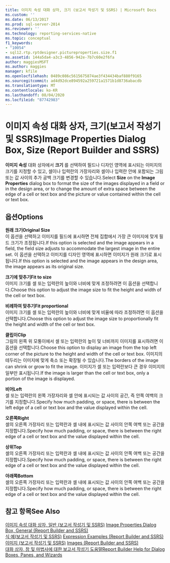```yaml
---
title: 이미지 속성 대화 상자, 크기 (보고서 작성기 및 SSRS) | Microsoft Docs
ms.custom: ''
ms.date: 06/13/2017
ms.prod: sql-server-2014
ms.reviewer: ''
ms.technology: reporting-services-native
ms.topic: conceptual
f1_keywords:
- "10054"
- sql12.rtp.rptdesigner.pictureproperties.size.f1
ms.assetid: 144a5da4-a3c3-4856-942e-7b7c60e2f6fa
author: maggiesMSFT
ms.author: maggies
manager: kfile
ms.openlocfilehash: 0489c086c5615675874ae3f434434baf880f9165
ms.sourcegitcommit: ad4d92dce894592a259721a1571b1d8736abacdb
ms.translationtype: MT
ms.contentlocale: ko-KR
ms.lasthandoff: 08/04/2020
ms.locfileid: "87742983"
---
```

# <a name="image-properties-dialog-box-size-report-builder-and-ssrs"></a><span data-ttu-id="32dce-102">이미지 속성 대화 상자, 크기(보고서 작성기 및 SSRS)</span><span class="sxs-lookup"><span data-stu-id="32dce-102">Image Properties Dialog Box, Size (Report Builder and SSRS)</span></span>
  <span data-ttu-id="32dce-103">**이미지 속성** 대화 상자에서 **크기** 를 선택하여 필드나 디자인 영역에 표시되는 이미지의 크기를 지정할 수 있고, 셀이나 입력란의 가장자리와 셀이나 입력란 안에 포함되는 그림 또는 값 사이의 추가 공백 크기를 변경할 수 있습니다.</span><span class="sxs-lookup"><span data-stu-id="32dce-103">Select **Size** on the **Image Properties** dialog box to format the size of the images displayed in a field or in the design area, or to change the amount of extra space between the edge of a cell or text box and the picture or value contained within the cell or text box.</span></span>  
  
## <a name="options"></a><span data-ttu-id="32dce-104">옵션</span><span class="sxs-lookup"><span data-stu-id="32dce-104">Options</span></span>  
 <span data-ttu-id="32dce-105">**원래 크기**</span><span class="sxs-lookup"><span data-stu-id="32dce-105">**Original Size**</span></span>  
 <span data-ttu-id="32dce-106">이 옵션을 선택하고 이미지를 필드에 표시하면 전체 집합에서 가장 큰 이미지에 맞게 필드 크기가 조정됩니다.</span><span class="sxs-lookup"><span data-stu-id="32dce-106">If this option is selected and the image appears in a field, the field size adjusts to accommodate the largest image in the entire set.</span></span> <span data-ttu-id="32dce-107">이 옵션을 선택하고 이미지를 디자인 영역에 표시하면 이미지가 원래 크기로 표시됩니다.</span><span class="sxs-lookup"><span data-stu-id="32dce-107">If this option is selected and the image appears in the design area, the image appears as its original size.</span></span>  
  
 <span data-ttu-id="32dce-108">**크기에 맞추기**</span><span class="sxs-lookup"><span data-stu-id="32dce-108">**Fit to size**</span></span>  
 <span data-ttu-id="32dce-109">이미지 크기를 셀 또는 입력란의 높이와 너비에 맞게 조정하려면 이 옵션을 선택합니다.</span><span class="sxs-lookup"><span data-stu-id="32dce-109">Choose this option to adjust the image size to fit the height and width of the cell or text box.</span></span>  
  
 <span data-ttu-id="32dce-110">**비례하여 맞추기**</span><span class="sxs-lookup"><span data-stu-id="32dce-110">**Fit proportional**</span></span>  
 <span data-ttu-id="32dce-111">이미지 크기를 셀 또는 입력란의 높이와 너비에 맞게 비율에 따라 조정하려면 이 옵션을 선택합니다.</span><span class="sxs-lookup"><span data-stu-id="32dce-111">Choose this option to adjust the image size to proportionally fit the height and width of the cell or text box.</span></span>  
  
 <span data-ttu-id="32dce-112">**클립이**</span><span class="sxs-lookup"><span data-stu-id="32dce-112">**Clip**</span></span>  
 <span data-ttu-id="32dce-113">그림의 왼쪽 위 모퉁이에서 셀 또는 입력란의 높이 및 너비까지 이미지를 표시하려면 이 옵션을 선택합니다.</span><span class="sxs-lookup"><span data-stu-id="32dce-113">Choose this option to display an image from the top left corner of the picture to the height and width of the cell or text box.</span></span> <span data-ttu-id="32dce-114">이미지의 테두리는 이미지에 맞게 축소 또는 확장될 수 있습니다.</span><span class="sxs-lookup"><span data-stu-id="32dce-114">The borders of the image can shrink or grow to fit the image.</span></span> <span data-ttu-id="32dce-115">이미지가 셀 또는 입력란보다 큰 경우 이미지의 일부만 표시됩니다.</span><span class="sxs-lookup"><span data-stu-id="32dce-115">If the image is larger than the cell or text box, only a portion of the image is displayed.</span></span>  
  
 <span data-ttu-id="32dce-116">**비어**</span><span class="sxs-lookup"><span data-stu-id="32dce-116">**Left**</span></span>  
 <span data-ttu-id="32dce-117">셀 또는 입력란의 왼쪽 가장자리와 셀 안에 표시되는 값 사이의 공간, 즉 안쪽 여백의 크기를 지정합니다.</span><span class="sxs-lookup"><span data-stu-id="32dce-117">Specify how much padding, or space, there is between the left edge of a cell or text box and the value displayed within the cell.</span></span>  
  
 <span data-ttu-id="32dce-118">**오른쪽**</span><span class="sxs-lookup"><span data-stu-id="32dce-118">**Right**</span></span>  
 <span data-ttu-id="32dce-119">셀의 오른쪽 가장자리 또는 입력란과 셀 내에 표시되는 값 사이의 안쪽 여백 또는 공간을 지정합니다.</span><span class="sxs-lookup"><span data-stu-id="32dce-119">Specify how much padding, or space, there is between the right edge of a cell or text box and the value displayed within the cell.</span></span>  
  
 <span data-ttu-id="32dce-120">**상위**</span><span class="sxs-lookup"><span data-stu-id="32dce-120">**Top**</span></span>  
 <span data-ttu-id="32dce-121">셀의 오른쪽 가장자리 또는 입력란과 셀 내에 표시되는 값 사이의 안쪽 여백 또는 공간을 지정합니다.</span><span class="sxs-lookup"><span data-stu-id="32dce-121">Specify how much padding, or space, there is between the right edge of a cell or text box and the value displayed within the cell.</span></span>  
  
 <span data-ttu-id="32dce-122">**아래쪽**</span><span class="sxs-lookup"><span data-stu-id="32dce-122">**Bottom**</span></span>  
 <span data-ttu-id="32dce-123">셀의 오른쪽 가장자리 또는 입력란과 셀 내에 표시되는 값 사이의 안쪽 여백 또는 공간을 지정합니다.</span><span class="sxs-lookup"><span data-stu-id="32dce-123">Specify how much padding, or space, there is between the right edge of a cell or text box and the value displayed within the cell.</span></span>  
  
## <a name="see-also"></a><span data-ttu-id="32dce-124">참고 항목</span><span class="sxs-lookup"><span data-stu-id="32dce-124">See Also</span></span>  
 <span data-ttu-id="32dce-125">[이미지 속성 대화 상자, 일반 &#40;보고서 작성기 및 SSRS&#41;](../../2014/reporting-services/image-properties-dialog-box-general-report-builder-and-ssrs.md) </span><span class="sxs-lookup"><span data-stu-id="32dce-125">[Image Properties Dialog Box, General &#40;Report Builder and SSRS&#41;](../../2014/reporting-services/image-properties-dialog-box-general-report-builder-and-ssrs.md) </span></span>  
 <span data-ttu-id="32dce-126">[식 예&#40;보고서 작성기 및 SSRS&#41;](report-design/expression-examples-report-builder-and-ssrs.md) </span><span class="sxs-lookup"><span data-stu-id="32dce-126">[Expression Examples &#40;Report Builder and SSRS&#41;](report-design/expression-examples-report-builder-and-ssrs.md) </span></span>  
 <span data-ttu-id="32dce-127">[이미지 &#40;보고서 작성기 및 SSRS&#41;](report-design/images-report-builder-and-ssrs.md) </span><span class="sxs-lookup"><span data-stu-id="32dce-127">[Images &#40;Report Builder and SSRS&#41;](report-design/images-report-builder-and-ssrs.md) </span></span>  
 [<span data-ttu-id="32dce-128">대화 상자, 창 및 마법사에 대한 보고서 작성기 도움말</span><span class="sxs-lookup"><span data-stu-id="32dce-128">Report Builder Help for Dialog Boxes, Panes, and Wizards</span></span>](../../2014/reporting-services/report-builder-help-for-dialog-boxes-panes-and-wizards.md)  
  
  
